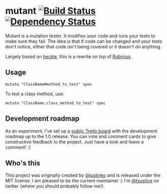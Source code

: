 # mutant [![Build Status](https://secure.travis-ci.org/txus/mutant.png)](http://travis-ci.org/txus/mutant) [![Dependency Status](https://gemnasium.com/txus/mutant.png)](https://gemnasium.com/txus/mutant)

Mutant is a mutation tester. It modifies your code and runs your tests to make sure they fail. The idea is that if code can be changed and your tests don't notice, either that code isn't being covered or it doesn't do anything.

Largely based on [heckle](https://github.com/seattlerb/heckle), this is a rewrite on top of [Rubinius](http://rubini.us).

## Usage

````
mutate "ClassName#method_to_test" spec
````

To test a class method, use:

````
mutate "ClassName.class_method_to_test" spec
````

## Development roadmap

As an experiment, I've set up a [public Trello board](https://trello.com/board/mutant/4f452510101d860b203b542d) with the development roadmap up to the 1.0 release. You can vote and comment cards to give constructive feedback to the project. Just have a look and leave a comment! :)

## Who's this

This project was originally created by [@justinko](http://twitter.com/justinko) and is released under the MIT license. I am pleased to be the current maintainer :) I'm [@txustice](http://twitter.com/txustice) on twitter (where you should probably follow me!).
